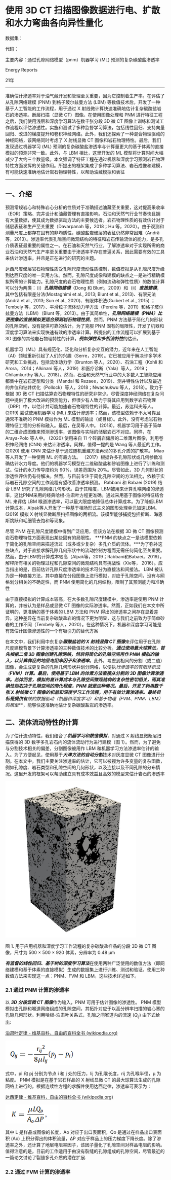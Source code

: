 # 使用 3D CT 扫描图像数据进行电、扩散和水力弯曲各向异性量化

数据集：

代码：

主要内容：通过孔隙网络模型（pnm）机器学习 (ML) 预测的复杂碳酸盐渗透率

Energy Reports

21年

---

准确估计渗透率对于油气藏开发和管理至关重要，因为它控制着生产率。在评估了从孔隙网络建模 (PNM) 到格子玻尔兹曼方法 (LBM) 等数值技术后，开发了一种基于人工智能的工作流程，用于通过 X 射线微计算快速准确地估计复杂碳酸盐岩石的渗透率。断层扫描（显微 CT）图像。在使用图像处理和 PNM 进行特征工程之后，我们使用浅层和深度学习算法在数千张分段 3D 微 CT 图像上训练和测试工作流程以评估渗透性。实施和测试了多种监督学习算法，包括线性回归、支持向量回归、改进的梯度提升和卷积神经网络。此外，我们还探索了一种混合物理驱动的神经网络，该网络同时考虑了 X 射线显微 CT 图像和岩石物理特性。最后，我们发现通过机器学习 (ML) 预测的复杂碳酸盐渗透率与计算量更大的基于体素的直接模拟的预测非常一致。此外，与 LBM 相比，这里开发的 ML 模型将计算时间大幅减少了大约三个数量级。本文强调了特征工程在通过机器和深度学习预测岩石物理特性方面发挥的关键作用。所提出的框架集成了多种学习算法、岩石成像和建模，有可能快速准确地估计岩石物理特性，以帮助油藏模拟和表征

---

## 一、介绍

预测常规岩心和特殊岩心分析的性质对于准确描述油藏至关重要，这对提高采收率（EOR）策略、完井设计和油藏管理有直接影响。石油和天然气行业节奏快且拥有大量数据，使其成为数据驱动方法的主要候选者。岩石物理性质的有效估计对于储层表征和生产至关重要（Davarpanah 等，2018；Hu 等，2020）。由于观测和测量尺度上都存在固有的非均质性，碳酸盐岩储层的表征仍然非常困难（Andrä等，2013）。渗透率代表孔隙空间微观结构的特征和岩石传输流体的能力，是多孔介质表征最重要的属性之一。在石油和天然气行业，了解渗透率对于实现所需的商业石油和天然气生产率至关重要由于渗透率不存在普遍关系，因此需要有效的工具来估计渗透率，并且是正在进行的研究的主题。

达西尺度储层岩石物理性质受孔隙尺度流动性质控制，数值模拟是从孔隙尺度升级到达西尺度的唯一实用方法。然而，孔隙尺度成像和建模的缺点之一是进行精确模拟所需的计算能力。孔隙尺度的岩石物理性质（例如流动和弹性性质）的数值计算可以分为两类：（i）***孔隙网络建模***（Dong 和 Blunt，2009）和（ii）***直接建模***，其中包括有限差分法(Mostaghimi et al., 2013; Blunt et al., 2013)、有限元法(Andrä et al., 2013; Sun et al., 2020)、有限体积法(Guibert et al., 2015) ；Tembely 等，2017）、平滑粒子流体动力学方法（Pereira 等，2011）和格子玻尔兹曼方法（LBM）（Blunt 等，2013）。由于其简单性，***孔隙网络建模（PNM）比更密集的直接模拟更适合预测岩石物理性质***。然而，PNM 方法基于简化几何形状的孔隙空间，没有提供可靠的估计。为了克服 PNM 固有的局限性，开发了机器和深度学习算法来实现快速有效的渗透率计算。所提出的工作流程可以扩展到基于 3D 图像的其他岩石物理特性的计算，***例如弹性和多相流特性***的估计。

机器学习（ML）具有规范化、泛化和分析复杂交互的潜力，近年来在人工智能（AI）领域重新引起了人们的兴趣（Serre，2019）。它已被应用于解决许多学术研究和工业挑战，包括流体动力学（Brunton 等人，2020）、石油工程（Kohli 和 Arora，2014；Alkinani 等人，2019）和医疗诊断（Yala）等人，2019；Chilamkurthy 等人，2018）。然而，石油和天然气行业中的大多数人工智能应用都集中在岩石定型和分类（Mandal 和 Rezaee，2019）、测井特性估计以及最近的井位和钻井优化（Pollock）等人，2018；Nwachukwu 等人，2018）。致力于根据 3D 微 CT 扫描估算岩石物理特性的研究非常少。尽管深度神经网络在复杂问题中提供了极大改进的预测能力，但很少有人致力于将其应用到数字岩石物理（DRP）中，以估计并可能加速岩石物理特性的计算。最近，苏达科夫等人。 (2019) 尝试使用机器学习 (ML) 来估计渗透率；然而，该模型依赖于不太可靠且通常不准确的 PNM 模拟作为 ML 模型的输出（或目标）。此外，没有考虑岩石物理特征工程的分析和融入。最后，在吴等人中。 (2018)，机器学习用于基于简单的二维合成图像来预测渗透率，该图像与实际的储层岩石不对应。同样，在 Araya-Polo 等人中。 (2020) 使用来自 11 个碎屑岩储层的二维薄片图像，利用卷积神经网络 (CNN) 来估计渗透率。同样，值得一提的是 Wang 等人最近的工作。 (2020) 使用 CNN 来估计基于通过随机重建方法再现的多孔介质的扩散率。 Miao 等人开发了一种使用 ML 的有趣方法。 （2017）根据许多孔隙形状或几何参数准确估计水力导度。他们的机器学习模型在二维碳酸盐和砂岩图像上进行了训练和测试。估计的水力传导度约为 90%，误差范围为 20%。尽管如此，3D 几何形状的渗透性评估仍有待解决。然而，与目前专注于简化孔隙空间的方法相比，依赖于实际岩石孔隙空间的工作流程有望改善渗透率预测。 Rabbani 和 Babaei (2019) 结合 LBM 研究了孔隙网络几何形状。由于其精度，LBM被用来计算孔喉网络的渗透率，这比PNM采用的经典哈根-泊肃叶方程更准确。通过采用基于图像的特征结合 ML 来评估 LBM 喉道渗透率，可以最大限度地降低总体计算成本。为了降低LBM计算成本，Alpak等人开发了一种基于相场形式主义的图形处理单元加速LBM。 (2019) 模拟 X 射线显微断层扫描图像的两相流。该模型能够捕捉包括折断、海恩斯跳跃和毛细管去饱和等现象。

尽管 PNM 在孔隙尺度建模中得到广泛应用，但该方法在根据 3D 微 CT 图像预测岩石物理特性方面表现出某些固有的局限性。 ***PNM 的缺点之一是该模型依赖于简化的孔隙空间来描述流过（或多或少复杂）多孔介质的流体。***为了弥补这些缺点，对于直接求解孔隙几何形状中的流动控制方程而无需任何简化至关重要。然而，由于LBM的计算成本较高（Alpak等，2019；Rabbani和Babaei，2019），解释所有相关的物理过程和孔隙空间的微观结构具有挑战性（Xie等， 2016）。应当指出的是，目前估计孔隙尺度渗透率的技术可分为直接法和间接法。 LBM 被认为是一种直接方法，其中直接在分段图像上进行模拟，对应于孔隙空间，没有与网格划分相关的不确定性，而 PNM 使用简化的几何结构，限制了其预测能力和准确性

由于直接模拟的计算成本较高，在大多数孔隙尺度建模中，渗透率是使用 PNM 计算的，并被认为是样品或显微 CT 图像的实际渗透率。然而，正如我们在本文中所证明的，更准确的基于体素的 LBM 方法和 PNM 得出的渗透率之间存在显着差异。这种差异在当前复杂碳酸盐岩的情况下更为明显，这与我们之前致力于简单砂岩的工作不同（Tembely 等人，2020）。在这种情况下，机器和深度学习可能是有效估计图像渗透性的一个有吸引力的替代方案

在本文中，我们利用中东复杂***碳酸盐岩的 X 射线显微 CT 图像***来评估用于在孔隙尺度建模背景下计算渗透率的三种数值技术的比较分析。***通过使用最大球算法，首先根据二值 3D 图像创建孔隙网络，然后将简化的孔隙空间用作 PNM 模拟的输入，以计算样品的地层电阻率因子和渗透率***。此外，考虑到相同的分割（或二值）图像，会生成更复杂的孔隙几何形状并划分网格，以便执***行渗透率的有限体积法*（**FVM）计算。最后，***使用基于 LBM 的体素方法直接从分割的 3D 图像计算渗透率***。总体而言，模拟的高计算成本与孔隙空间微观结构的复杂性密切相关，而其准确性则取决于孔隙空间的简化程度，PNM 就是这种情况。最后，开发了利用数千张 X 射线微 CT 图像的机器和深度学习工作流程，用于有效计算渗透率。最终目标是提供有***效的数据驱动（机器和深度学习）和基于物理（FVM、PNM、LBM）的模型***，能够快速准确地估计复杂碳酸盐岩的渗透率。

## 二、流体流动特性的计算

为了估计流动特性，我们结合了***机器学习和数值模拟***，对通过 X 射线显微断层扫描获得的 3D 数字多孔岩石内的流体流动行为进行建模（图 1）。然而，为了避免与分割技术相关的偏差，分割图像被用作 LBM 和机器学习方法渗透率估计的输入。为了方便起见，使用基于***大津方法的自动分割***技术对灰度显微 CT 图像进行分割。在本文中，我们主要关注渗透率的估计，它可以被视为许多变量的复杂函数，例如孔隙度、岩石类型和孔隙空间的几何形状，以及连接以及不同孔隙的分布情况。这里开发的框架可以帮助建立具有成本效益且高效的模型来估计岩石的渗透率

![1693897797392](image/Electrical,Diffusional,andHydraulicTortuosityAnisotropyQuantificationUsing3DCT-ScanImageData/1693897797392.png)

图 1. 用于应用机器和深度学习工作流程的复杂碳酸盐样品的分段 3D 微 CT 图像，尺寸为 500 × 500 × 920 体素，分辨率为 0.48 µm

***有监督的线性回归、基于树的深度学习算法***在使用两种广泛使用的数值方法（即网络建模和基于体素的直接模拟）生成的数据集上进行训练、测试和验证。使用三种数值方法来实现这一点：PNM、FVM 和 LBM。这些技术详述如下。

### 2.1 通过 PNM 计算的渗透率

以 ***3D 分段显微 CT 图像***作为输入，PNM 可用于估计图像的渗透性。 PNM 模型模拟由孔隙和喉道网络组成的孔隙空间，其拓扑对应于以高分辨率扫描的岩心塞的孔隙几何形状。利用哈根-泊肃叶关系式，孔隙之间喉道内的流速 ($Q_{ij}$) 由下式给出:

[泊肃叶定律 - 维基百科，自由的百科全书 (wikipedia.org)](https://zh.wikipedia.org/zh-hans/%E6%B3%8A%E8%82%83%E5%8F%B6%E5%AE%9A%E5%BE%8B)

![1693898265973](image/Electrical,Diffusional,andHydraulicTortuosityAnisotropyQuantificationUsing3DCT-ScanImageData/1693898265973.png)

式中，pi 和 pj 分别为节点 i 和 j 处的压力，lij 为孔喉长度，rij 为孔喉半径，μ 为粘度。 PNM 模拟是在基于岩石样品的 X 射线显微 CT 的最大球算法生成的孔隙网络上进行的。根据连续性方程的求解并使用达西定律，渗透率可表示为：

[达西定律 - 维基百科，自由的百科全书 (wikipedia.org)](https://zh.wikipedia.org/zh-hans/%E8%BE%BE%E8%A5%BF%E5%AE%9A%E5%BE%8B)

![1693898370194](image/Electrical,Diffusional,andHydraulicTortuosityAnisotropyQuantificationUsing3DCT-ScanImageData/1693898370194.png)

其中 L 是样品或图像的长度，Ao 对应于出口表面积，Qo 是通过在样品出口表面积 (Ao) 上积分得出的体积流量，ΔP 对应于样品上的压力梯度下降长度。除了渗透率之外，还计算了地层电阻率因子，该因子量化了孔隙空间对样品电阻的影响。值得注意的是，目前的工作适用于由没有裂缝的孔隙组成的孔隙空间，尽管最近的一篇论文讨论了裂缝多孔介质的潜在扩展.

### 2.2 通过 FVM 计算的渗透率
